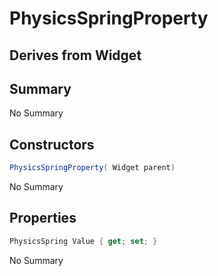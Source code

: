 # PhysicsSpringProperty

## Derives from Widget

## Summary

No Summary
## Constructors

```c#
PhysicsSpringProperty( Widget parent) 
```
No Summary
## Properties

```c#
PhysicsSpring Value { get; set; } 
```
No Summary
